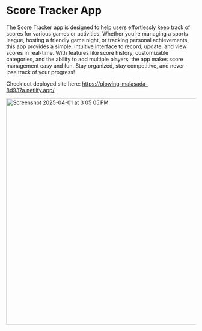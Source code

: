 # Score Tracker App

The Score Tracker app is designed to help users effortlessly keep track of scores for various games or activities. 
Whether you’re managing a sports league, hosting a friendly game night, or tracking personal achievements, 
this app provides a simple, intuitive interface to record, update, and view scores in real-time. With features like score history, 
customizable categories, and the ability to add multiple players, the app makes score management easy and fun. 
Stay organized, stay competitive, and never lose track of your progress!

Check out deployed site here: https://glowing-malasada-8d937a.netlify.app/


<img width="600" alt="Screenshot 2025-04-01 at 3 05 05 PM" src="https://github.com/user-attachments/assets/0bc41284-8378-4d05-8a79-3db10afdcc14" />
